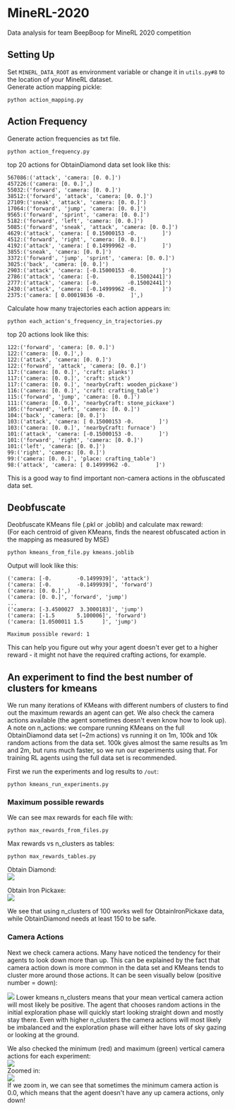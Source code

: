 # MineRL-2020
Data analysis for team BeepBoop for MineRL 2020 competition

## Setting Up
Set `MINERL_DATA_ROOT` as environment variable or change it in `utils.py#8` to the location of your MineRL dataset.  
Generate action mapping pickle:
```
python action_mapping.py
```
## Action Frequency
Generate action frequencies as txt file.
```
python action_frequency.py
```
top 20 actions for ObtainDiamond data set look like this:
```
567086:('attack', 'camera: [0. 0.]')
457226:('camera: [0. 0.]',)
55032:('forward', 'camera: [0. 0.]')
38512:('forward', 'attack', 'camera: [0. 0.]')
27109:('sneak', 'attack', 'camera: [0. 0.]')
17064:('forward', 'jump', 'camera: [0. 0.]')
9565:('forward', 'sprint', 'camera: [0. 0.]')
5182:('forward', 'left', 'camera: [0. 0.]')
5085:('forward', 'sneak', 'attack', 'camera: [0. 0.]')
4629:('attack', 'camera: [ 0.15000153 -0.        ]')
4512:('forward', 'right', 'camera: [0. 0.]')
4192:('attack', 'camera: [ 0.14999962 -0.        ]')
3855:('sneak', 'camera: [0. 0.]')
3372:('forward', 'jump', 'sprint', 'camera: [0. 0.]')
3025:('back', 'camera: [0. 0.]')
2903:('attack', 'camera: [-0.15000153 -0.        ]')
2786:('attack', 'camera: [-0.          0.15002441]')
2777:('attack', 'camera: [-0.         -0.15002441]')
2430:('attack', 'camera: [-0.14999962 -0.        ]')
2375:('camera: [ 0.00019836 -0.        ]',)
```
Calculate how many trajectories each action appears in:
```
python each_action's_frequency_in_trajectories.py
```
top 20 actions look like this:
```
122:('forward', 'camera: [0. 0.]')
122:('camera: [0. 0.]',)
122:('attack', 'camera: [0. 0.]')
122:('forward', 'attack', 'camera: [0. 0.]')
117:('camera: [0. 0.]', 'craft: planks')
117:('camera: [0. 0.]', 'craft: stick')
117:('camera: [0. 0.]', 'nearbyCraft: wooden_pickaxe')
116:('camera: [0. 0.]', 'craft: crafting_table')
115:('forward', 'jump', 'camera: [0. 0.]')
111:('camera: [0. 0.]', 'nearbyCraft: stone_pickaxe')
105:('forward', 'left', 'camera: [0. 0.]')
104:('back', 'camera: [0. 0.]')
103:('attack', 'camera: [ 0.15000153 -0.        ]')
103:('camera: [0. 0.]', 'nearbyCraft: furnace')
101:('attack', 'camera: [-0.15000153 -0.        ]')
101:('forward', 'right', 'camera: [0. 0.]')
101:('left', 'camera: [0. 0.]')
99:('right', 'camera: [0. 0.]')
99:('camera: [0. 0.]', 'place: crafting_table')
98:('attack', 'camera: [ 0.14999962 -0.        ]')
```
This is a good way to find important non-camera actions in the obfuscated data set.
## Deobfuscate
Deobfuscate KMeans file (.pkl or .joblib) and calculate max reward:  
(For each centroid of given KMeans, finds the nearest obfuscated action in the mapping as measured by MSE)
```
python kmeans_from_file.py kmeans.joblib
```
Output will look like this:
```
('camera: [-0.        -0.1499939]', 'attack')
('camera: [-0.        -0.1499939]', 'forward')
('camera: [0. 0.]',)
('camera: [0. 0.]', 'forward', 'jump')
...
('camera: [-3.4500027  3.3000183]', 'jump')
('camera: [-1.5       5.100006]', 'forward')
('camera: [1.0500011 1.5      ]', 'jump')

Maximum possible reward: 1
```
This can help you figure out why your agent doesn't ever get to a higher reward - it might not have the required crafting actions, for example.
## An experiment to find the best number of clusters for kmeans
We run many iterations of KMeans with different numbers of clusters to find out the maximum rewards an agent can get. We also check the camera actions available (the agent sometimes doesn't even know how to look up).  
A note on n_actions: we compare running KMeans on the full ObtainDiamond data set (~2m actions) vs running it on 1m, 100k and 10k random actions from the data set. 100k gives almost the same results as 1m and 2m, but runs much faster, so we run our experiments using that. For training RL agents using the full data set is recommended.  

First we run the experiments and log results to `/out`:  
```
python kmeans_run_experiments.py
```
### Maximum possible rewards
We can see max rewards for each file with:  
```
python max_rewards_from_files.py
```

Max rewards vs n_clusters as tables:  
```
python max_rewards_tables.py
```
Obtain Diamond:  
<img src="img/max_rewards_with_kmeans_100k_diamond.JPG" >  

Obtain Iron Pickaxe:  
<img src="img/max_rewards_with_kmeans_100k_iron.JPG" >  

We see that using n_clusters of 100 works well for ObtainIronPickaxe data, while ObtainDiamond needs at least 150 to be safe.  

### Camera Actions
Next we check camera actions. Many have noticed the tendency for their agents to look down more than up. This can be explained by the fact that camera action down is more common in the data set and KMeans tends to cluster more around those actions. It can be seen visually below (positive number = down):  
  
<img src="img/mean_camera_updown_diamond.png">  
Lower kmeans n_clusters means that your mean vertical camera action will most likely be positive. The agent that chooses random actions in the initial exploration phase will quickly start looking straight down and mostly stay there.  
Even with higher n_clusters the camera actions will most likely be imbalanced and the exploration phase will either have lots of sky gazing or looking at the ground.  

We also checked the minimum (red) and maximum (green) vertical camera actions for each experiment:  
<img src="img/minmax_camera_updown_diamond_small.png">  
Zoomed in:  
<img src="img/minmax_camera_updown_diamond_zoomed_in.png">  
If we zoom in, we can see that sometimes the minimum camera action is 0.0, which means that the agent doesn't have any up camera actions, only down!
